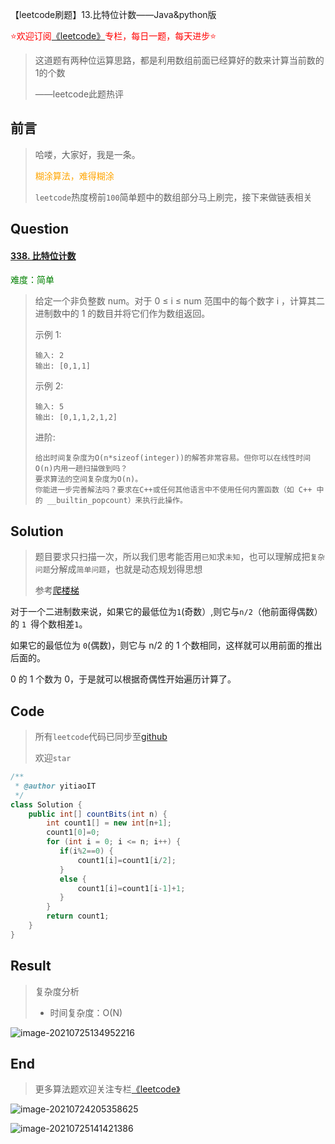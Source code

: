 【leetcode刷题】13.比特位计数——Java&python版

<font color=red>⭐欢迎订阅[《leetcode》](https://blog.csdn.net/skylibiao/category_10867560.html)专栏，每日一题，每天进步⭐</font>

>这道题有两种位运算思路，都是利用数组前面已经算好的数来计算当前数的1的个数
>
>——leetcode此题热评

## 前言

>哈喽，大家好，我是一条。
>
><font color=orange>糊涂算法，难得糊涂</font>
>
>`leetcode`热度榜前`100`简单题中的数组部分马上刷完，接下来做链表相关

## Question

#### [338. 比特位计数](https://leetcode-cn.com/problems/counting-bits/)

<font color=green>难度：简单</font>

>给定一个非负整数 num。对于 0 ≤ i ≤ num 范围中的每个数字 i ，计算其二进制数中的 1 的数目并将它们作为数组返回。
>
>示例 1:
>
>```
>输入: 2
>输出: [0,1,1]
>```
>
>示例 2:
>
>```
>输入: 5
>输出: [0,1,1,2,1,2]
>```
>
>进阶:
>
>```
>给出时间复杂度为O(n*sizeof(integer))的解答非常容易。但你可以在线性时间O(n)内用一趟扫描做到吗？
>要求算法的空间复杂度为O(n)。
>你能进一步完善解法吗？要求在C++或任何其他语言中不使用任何内置函数（如 C++ 中的 __builtin_popcount）来执行此操作。
>```

## Solution

>题目要求只扫描一次，所以我们思考能否用`已知`求`未知`，也可以理解成把`复杂问题`分解成`简单问题`，也就是动态规划得思想
>
>参考[爬楼梯](https://blog.csdn.net/skylibiao/article/details/118945345)

对于一个二进制数来说，如果它的最低位为`1`(奇数）,则它与` n/2 `（他前面得偶数）的 `1 `得个数相差`1`。

 如果它的最低位为 `0`(偶数)，则它与 n/2 的 1 个数相同，这样就可以用前面的推出后面的。

0 的 1 个数为 0，于是就可以根据奇偶性开始遍历计算了。

## Code

>所有`leetcode`代码已同步至[github](https://github.com/lbsys/leetcode/tree/master/src/leetcode/editor/cn)
>
>欢迎`star`

```java
/**
 * @author yitiaoIT
 */
class Solution {
    public int[] countBits(int n) {
        int count1[] = new int[n+1];
        count1[0]=0;
        for (int i = 0; i <= n; i++) {
           if(i%2==0) {
               count1[i]=count1[i/2];
           }
           else {
               count1[i]=count1[i-1]+1;
           }
        }
        return count1;
    }
}
```



## Result

> 复杂度分析
>
> - 时间复杂度：O(N) 

![image-20210725134952216](https://yitiaoit.oss-cn-beijing.aliyuncs.com/img/image-20210725134952216.png)

## End

>更多算法题欢迎关注专栏[《leetcode》](https://blog.csdn.net/skylibiao/category_10867560.html)

![image-20210724205358625](https://yitiaoit.oss-cn-beijing.aliyuncs.com/img/image-20210724205358625.png)

![image-20210725141421386](https://yitiaoit.oss-cn-beijing.aliyuncs.com/img/image-20210725141421386.png)